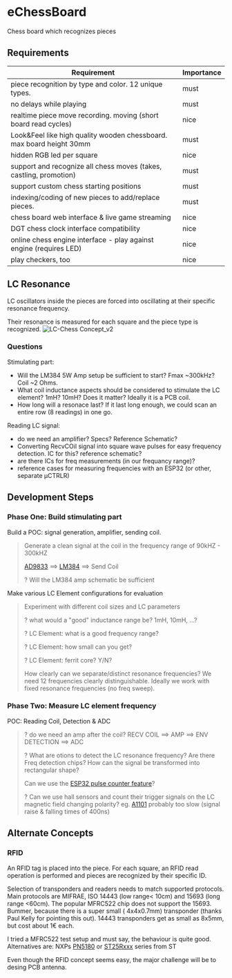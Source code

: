 # eChessBoard
Chess board which recognizes pieces

## Requirements
| Requirement | Importance |
|-----------------------|-------|
| piece recognition by type and color. 12 unique types. | must |
| no delays while playing | must |
| realtime piece move recording. moving (short board read cycles) | nice |
| Look&Feel like high quality wooden chessboard. max board height 30mm | must |
| hidden RGB led per square | nice |
| support and recognize all chess moves (takes, castling, promotion) | must |
| support custom chess starting positions | must |
| indexing/coding of new pieces to add/replace pieces. | must |
| chess board web interface & live game streaming | nice |
| DGT chess clock interface compatibility | nice |
| online chess engine interface - play against engine (requires LED) | nice | 
| play checkers, too | nice |

## LC Resonance
LC oscillators inside the pieces are forced into oscillating at their specific resonance frequency.

Their resonance is measured for each square and the piece type is recognized.
![LC-Chess Concept_v2](https://github.com/fdraeger/eChessBoard/assets/19647221/f4ed7cbb-b8b4-464f-8bc2-8b8abed7b2ed)

### Questions
Stimulating part:
*  Will the LM384 5W Amp setup be sufficient to start? Fmax ~300kHz? Coil ~2 Ohms.
*  What coil inductance aspects should be considered to stimulate the LC element? 1mH? 10mH? Does it matter? Ideally it is a PCB coil.
*  How long will a resonace last? If it last long enough, we could scan an entire row (8 readings) in one go.

Reading LC signal:
*  do we need an amplifier? Specs? Reference Schematic?
*  Converting RecvCOil signal into square wave pulses for easy frequency detection. IC for this? reference schematic?
*  are there ICs for freq measurements (in our frequancy range)?
*  reference cases for measuring frequencies with an ESP32 (or other, separate µCTRLR)


## Development Steps

### Phase One: Build stimulating part
Build a POC: signal generation, amplifier, sending coil.
>Generate a clean signal at the coil in the frequency range of 90kHZ - 300kHZ
>
>  [AD9833](https://www.analog.com/media/en/technical-documentation/data-sheets/AD9833.pdf) ==> [LM384](https://www.ti.com/lit/ds/symlink/lm384.pdf)  ==> Send Coil
>
>? Will the LM384 amp schematic be sufficient

Make various LC Element configurations for evaluation
>Experiment with different coil sizes and LC parameters
>
>? what would a "good" inductance range be? 1mH, 10mH, ...?
>
>? LC Element: what is a good frequency range?
>
>? LC Element: how small can you get?
>
>? LC Element: ferrit core? Y/N?
>
>How clearly can we separate/distinct resonance frequencies? We need 12 frequencies clearly distinguishable.
>Ideally we work with fixed resonance frequencies (no freq sweep).

### Phase Two: Measure LC element frequency
POC: Reading Coil, Detection & ADC
>? do we need an amp after the coil?
>  RECV COIL ==> AMP ==> ENV DETECTION ==> ADC
>
>? What are otions to detect the LC resonance frequency? Are there Freq detection chips?
>How can the signal be transformed into rectangular shape?
>
>Can we use the [ESP32 pulse counter feature](https://docs.espressif.com/projects/esp-idf/en/latest/esp32/api-reference/peripherals/pcnt.html)? 
>
>? Can we use hall sensors and count their trigger signals on the LC magnetic field changing polarity?
>eg. [A1101](https://www.allegromicro.com/~/media/Files/Datasheets/A110x-Datasheet.ashx)
>probably too slow (signal raise & falling times of 400ns)
>


## Alternate Concepts
### RFID
An RFID tag is placed into the piece.
For each square, an RFID read operation is performed and pieces are recognized by their specific ID.

Selection of transponders and readers needs to match supported protocols. Main protocols are MIFRAE, ISO 14443 (low range< 10cm) and 15693 (long range <60cm).
The popular MFRC522 chip does not support the 15693. Bummer, because there is a super small ( 4x4x0.7mm) transponder (thanks Paul Kelly for pointing this out).
14443 transponders get as small as 8x5mm, but cost about 1€ each.

I tried a MFRC522 test setup and must say, the behaviour is quite good.
Alternatives are: NXPs [PN5180](https://www.nxp.com/docs/en/data-sheet/PN5180A0XX_C3_C4.pdf) or [ST25Rxxx](https://www.st.com/en/nfc/st25-nfc-readers.html) series from ST

Even though the RFID concept seems easy, the major challenge will be to desing PCB antenna.





